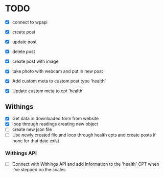 # TODO

- [x] connect to wpapi
- [x] create post
- [x] update post
- [x] delete post
- [x] create post with image
- [x] take photo with webcam and put in new post
- [x] Add custom meta to custom post type 'health'
- [x] Update custom meta to cpt 'health'



## Withings
- [x] Get data in downloaded form from website
- [x] loop through readings creating new object
- [ ] create new json file
- [ ] Use newly created file and loop through health cpts and create posts if none for that date exist

### Withings API
- [ ] Connect with Withings API and add information to the 'health' CPT when I've stepped on the scales
